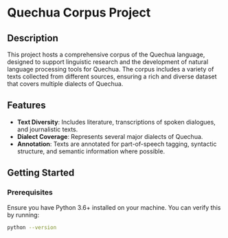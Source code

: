 # Quechua Corpus Project

## Description

This project hosts a comprehensive corpus of the Quechua language, designed to support linguistic research and the development of natural language processing tools for Quechua. The corpus includes a variety of texts collected from different sources, ensuring a rich and diverse dataset that covers multiple dialects of Quechua.

## Features

- **Text Diversity**: Includes literature, transcriptions of spoken dialogues, and journalistic texts.
- **Dialect Coverage**: Represents several major dialects of Quechua.
- **Annotation**: Texts are annotated for part-of-speech tagging, syntactic structure, and semantic information where possible.

## Getting Started

### Prerequisites

Ensure you have Python 3.6+ installed on your machine. You can verify this by running:
```bash
python --version